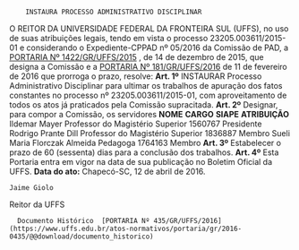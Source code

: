         INSTAURA PROCESSO ADMINISTRATIVO DISCIPLINAR  

 O REITOR DA UNIVERSIDADE FEDERAL DA FRONTEIRA SUL (UFFS), no uso de suas atribuições legais, tendo em vista o processo 23205.003611/2015-01 e considerando o Expediente-CPPAD nº 05/2016 da Comissão de PAD, a [PORTARIA Nº 1422/GR/UFFS/2015](https://www.uffs.edu.br/atos-normativos/portaria/gr/2015-1422)  , de 14 de dezembro de 2015, que designa a Comissão e a [PORTARIA Nº 181/GR/UFFS/2016](https://www.uffs.edu.br/atos-normativos/portaria/gr/2016-0181)  de 11 de fevereiro de 2016 que prorroga o prazo, resolve:   **Art. 1º** INSTAURAR Processo Administrativo Disciplinar para ultimar os trabalhos de apuração dos fatos constantes no processo nº 23205.003611/2015-01, com aproveitamento de todos os atos já praticados pela Comissão supracitada.   **Art. 2º** Designar, para compor a Comissão, os servidores     **NOME**    **CARGO**    **SIAPE**    **ATRIBUIÇÃO**      Ildemar Mayer   Professor do Magistério Superior   1560767   Presidente     Rodrigo Prante Dill   Professor do Magistério Superior   1836887   Membro     Sueli Maria Florczak Almeida   Pedagoga   1764163   Membro       **Art. 3º** Estabelecer o prazo de 60 (sessenta) dias para a conclusão dos trabalhos.   **Art. 4º** Esta Portaria entra em vigor na data de sua publicação no Boletim Oficial da UFFS.      **Data do ato:** Chapecó-SC, 12 de abril de 2016.   
 

    Jaime Giolo   
 Reitor da UFFS 

      Documento Histórico  [PORTARIA Nº 435/GR/UFFS/2016](https://www.uffs.edu.br/atos-normativos/portaria/gr/2016-0435/@@download/documento_historico)     
      